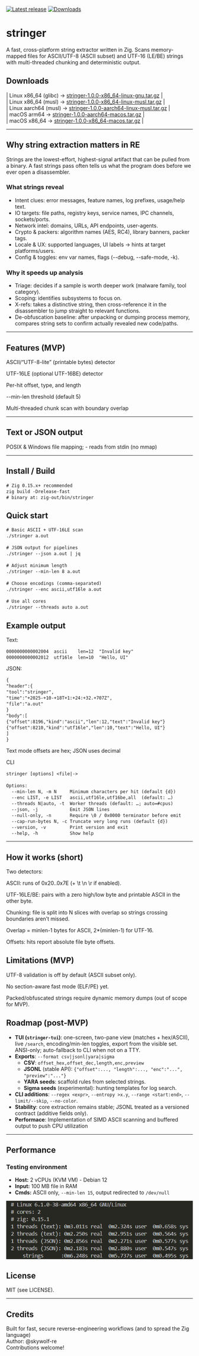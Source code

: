 [![Latest release](https://img.shields.io/github/v/release/Skywolf-re/stringer?sort=semver)](https://github.com/Skywolf-re/stringer/releases)
[![Downloads](https://img.shields.io/github/downloads/SkyWolf-re/stringer/total.svg)](https://github.com/SkyWolf-re/stringer/releases)
# stringer

A fast, cross-platform string extractor written in Zig. Scans memory-mapped files for ASCII/UTF-8 (ASCII subset) and UTF-16 (LE/BE) strings with multi-threaded chunking and deterministic output.

## Downloads

| Linux x86_64 (glibc) -> [stringer-1.0.0-x86_64-linux-gnu.tar.gz](https://github.com/Skywolf-re/stringer/releases/latest/download/stringer-1.0.0-x86_64-linux-gnu.tar.gz) |  
| Linux x86_64 (musl) -> [stringer-1.0.0-x86_64-linux-musl.tar.gz](https://github.com/Skywolf-re/stringer/releases/latest/download/stringer-1.0.0-x86_64-linux-musl.tar.gz) |  
| Linux aarch64 (musl) -> [stringer-1.0.0-aarch64-linux-musl.tar.gz](https://github.com/Skywolf-re/stringer/releases/latest/download/stringer-1.0.0-aarch64-linux-musl.tar.gz) |  
| macOS arm64 -> [stringer-1.0.0-aarch64-macos.tar.gz](https://github.com/Skywolf-re/stringer/releases/latest/download/stringer-1.0.0-aarch64-macos.tar.gz) |  
| macOS x86_64 -> [stringer-1.0.0-x86_64-macos.tar.gz](https://github.com/Skywolf-re/stringer/releases/latest/download/stringer-1.0.0-x86_64-macos.tar.gz) |  

--- 

## Why string extraction matters in RE

Strings are the lowest-effort, highest-signal artifact that can be pulled from a binary. A fast strings pass often tells us what the program does before we ever open a disassembler.

### What strings reveal

- Intent clues: error messages, feature names, log prefixes, usage/help text.
- IO targets: file paths, registry keys, service names, IPC channels, sockets/ports.
- Network intel: domains, URLs, API endpoints, user-agents.
- Crypto & packers: algorithm names (AES, RC4), library banners, packer tags.
- Locale & UX: supported languages, UI labels → hints at target platforms/users.
- Config & toggles: env var names, flags (--debug, --safe-mode, -k).

### Why it speeds up analysis

- Triage: decides if a sample is worth deeper work (malware family, tool category).
- Scoping: identifies subsystems to focus on.
- X-refs: takes a distinctive string, then cross-reference it in the disassembler to jump straight to relevant functions.
- De-obfuscation baseline: after unpacking or dumping process memory, compares string sets to confirm actually revealed new code/paths.

---

## Features (MVP)

ASCII/“UTF-8-lite” (printable bytes) detector

UTF-16LE (optional UTF-16BE) detector

Per-hit offset, type, and length

--min-len threshold (default 5)

Multi-threaded chunk scan with boundary overlap

---

## Text or JSON output

POSIX & Windows file mapping; - reads from stdin (no mmap)

---

## Install / Build
```
# Zig 0.15.x+ recommended
zig build -Drelease-fast
# binary at: zig-out/bin/stringer
```

## Quick start
```
# Basic ASCII + UTF-16LE scan
./stringer a.out

# JSON output for pipelines
./stringer --json a.out | jq

# Adjust minimum length
./stringer --min-len 8 a.out

# Choose encodings (comma-separated)
./stringer --enc ascii,utf16le a.out

# Use all cores
./stringer --threads auto a.out
```

## Example output

Text:

```
0000000000002004  ascii    len=12  "Invalid key"
0000000000002012  utf16le  len=10  "Hello, UI"
```

JSON:

```
{
"header":{
"tool":"stringer",
"time":"+2025-+10-+18T+1:+24:+32.+707Z",
"file":"a.out"
}
"body":[
{"offset":8196,"kind":"ascii","len":12,"text":"Invalid key"}
{"offset":8210,"kind":"utf16le","len":10,"text":"Hello, UI"}
]
}
```

Text mode offsets are hex; JSON uses decimal  

CLI
```
stringer [options] <file|->

Options:
  --min-len N, -m N     Minimum characters per hit (default {d})
  --enc LIST, -e LIST   ascii,utf16le,utf16be,all  (default: …)
  --threads N|auto, -t  Worker threads (default: …; auto=#cpus)
  --json, -j            Emit JSON lines
  --null-only, -n       Require \0 / 0x0000 terminator before emit
  --cap-run-bytes N, -c Truncate very long runs (default {d})
  --version, -v         Print version and exit
  --help, -h            Show help
```

---

## How it works (short)

Two detectors:

ASCII: runs of 0x20..0x7E (+ \t \n \r if enabled).

UTF-16LE/BE: pairs with a zero high/low byte and printable ASCII in the other byte.

Chunking: file is split into N slices with overlap so strings crossing boundaries aren’t missed.

Overlap = minlen-1 bytes for ASCII, 2*(minlen-1) for UTF-16.

Offsets: hits report absolute file byte offsets.

## Limitations (MVP)

UTF-8 validation is off by default (ASCII subset only).

No section-aware fast mode (ELF/PE) yet.

Packed/obfuscated strings require dynamic memory dumps (out of scope for MVP).  

## Roadmap (post-MVP)  

- **TUI (`stringer-tui`)**: one-screen, two-pane view (matches + hex/ASCII), live `/search`, encoding/min-len toggles, export from the visible set. ANSI-only; auto-fallback to CLI when not on a TTY.  
- **Exports**: `--format csv|jsonl|yara|sigma`  
  - **CSV**: `offset_hex,offset_dec,length,enc,preview`  
  - **JSONL** (stable API): `{"offset":..., "length":..., "enc":"...", "preview":"..."}`  
  - **YARA seeds**: scaffold rules from selected strings.  
  - **Sigma seeds** (experimental): hunting templates for log search.  
- **CLI additions**: `--regex <expr>`, `--entropy >x.y`, `--range <start:end>`, `--limit/--skip`, `--no-color`.  
- **Stability**: core extraction remains stable; JSONL treated as a versioned contract (additive fields only).  
- **Performace**: Implementation of SIMD ASCII scanning and buffered output to push CPU utilization  

--- 

## Performance

### Testing environment  

- **Host:** 2 vCPUs (KVM VM) - Debian 12  
- **Input:** 100 MB file in RAM
- **Cmds:** ASCII only, `--min-len 15`, output redirected to `/dev/null`

![performance](docs/images/perf_comparison.png)

## License

MIT (see LICENSE).  

---

## Credits

Built for fast, secure reverse-engineering workflows (and to spread the Zig language)   
Author: @skywolf-re  
Contributions welcome!
